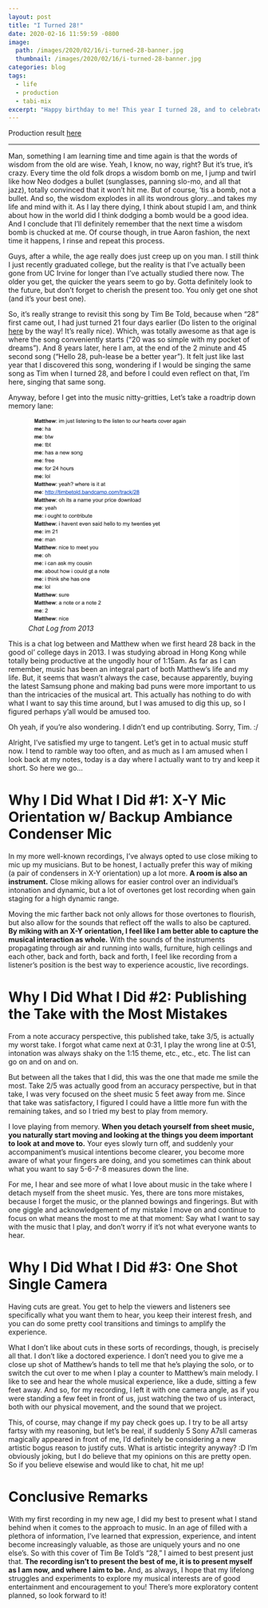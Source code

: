 ```yaml
---
layout: post
title: "I Turned 28!"
date: 2020-02-16 11:59:59 -0800
image: 
  path: /images/2020/02/16/i-turned-28-banner.jpg
  thumbnail: /images/2020/02/16/i-turned-28-banner.jpg
categories: blog
tags:
  - life
  - production
  - tabi-mix
excerpt: "Happy birthday to me! This year I turned 28, and to celebrate (or mourn?) the coming of a new year, I did a cover of Tim Be Told’s 28 with Matt Tong. This is also marks the re-launch of my personal music channel, and in this production note, I detail why exactly I recorded this cover in this fashion."
---
```


Production result [here](https://www.youtube.com/watch?v=FgdClmzABPo)

<hr>

Man, something I am learning time and time again is that the words of wisdom from the old are wise.  Yeah, I know, no way, right?  But it’s true, it’s crazy.  Every time the old folk drops a wisdom bomb on me, I jump and twirl like how Neo dodges a bullet (sunglasses, panning slo-mo, and all that jazz), totally convinced that it won’t hit me.  But of course, ‘tis a bomb, not a bullet.  And so, the wisdom explodes in all its wondrous glory…and takes my life and mind with it.  As I lay there dying, I think about stupid I am, and think about how in the world did I think dodging a bomb would be a good idea.  And I conclude that I’ll definitely remember that the next time a wisdom bomb is chucked at me.  Of course though, in true Aaron fashion, the next time it happens, I rinse and repeat this process.

Guys, after a while, the age really does just creep up on you man.  I still think I just recently graduated college, but the reality is that I’ve actually been gone from UC Irvine for longer than I’ve actually studied there now.  The older you get, the quicker the years seem to go by.  Gotta definitely look to the future, but don’t forget to cherish the present too.  You only get one shot (and it’s your best one).

So, it’s really strange to revisit this song by Tim Be Told, because when “28” first came out, I had just turned 21 four days earlier (Do listen to the original [here](https://timbetold.bandcamp.com/track/28) by the way!  It’s really nice).  Which, was totally awesome as that age is where the song conveniently starts (“20 was so simple with my pocket of dreams”).  And 8 years later, here I am, at the end of the 2 minute and 45 second song (“Hello 28, puh-lease be a better year”).  It felt just like last year that I discovered this song, wondering if I would be singing the same song as Tim when I turned 28, and before I could even reflect on that, I’m here, singing that same song.

Anyway, before I get into the music nitty-gritties, Let’s take a roadtrip down memory lane:

<figure class="align-center">
    <img src="/images/2020/02/16/chat-log-from-2013.png" alt="">
    <figcaption><i>Chat Log from 2013</i></figcaption>
</figure>

This is a chat log between and Matthew when we first heard 28 back in the good ol’ college days in 2013.  I was studying abroad in Hong Kong while totally being productive at the ungodly hour of 1:15am.  As far as I can remember, music has been an integral part of both Matthew’s life and my life.  But, it seems that wasn’t always the case, because apparently, buying the latest Samsung phone and making bad puns were more important to us than the intricacies of the musical art.  This actually has nothing to do with what I want to say this time around, but I was amused to dig this up, so I figured perhaps y’all would be amused too.

Oh yeah, if you’re also wondering.  I didn’t end up contributing.  Sorry, Tim.  :/

Alright, I’ve satisfied my urge to tangent.  Let’s get in to actual music stuff now.  I tend to ramble way too often, and as much as I am amused when I look back at my notes, today is a day where I actually want to try and keep it short.  So here we go…

# Why I Did What I Did #1: X-Y Mic Orientation w/ Backup Ambiance Condenser Mic

In my more well-known recordings, I’ve always opted to use close miking to mic up my musicians.  But to be honest, I actually prefer this way of miking (a pair of condensers in X-Y orientation) up a lot more.  **A room is also an instrument.**  Close miking allows for easier control over an individual’s intonation and dynamic, but a lot of overtones get lost recording when gain staging for a high dynamic range.

Moving the mic farther back not only allows for those overtones to flourish, but also allow for the sounds that reflect off the walls to also be captured.  **By miking with an X-Y orientation, I feel like I am better able to capture the musical interaction as whole.**  With the sounds of the instruments propagating through air and running into walls, furniture, high ceilings and each other, back and forth, back and forth, I feel like recording from a listener’s position is the best way to experience acoustic, live recordings.

# Why I Did What I Did #2: Publishing the Take with the Most Mistakes

From a note accuracy perspective, this published take, take 3/5, is actually my worst take.  I forgot what came next at 0:31, I play the wrong line at 0:51, intonation was always shaky on the 1:15 theme, etc., etc., etc.  The list can go on and on and on.

But between all the takes that I did, this was the one that made me smile the most.  Take 2/5 was actually good from an accuracy perspective, but in that take, I was very focused on the sheet music 5 feet away from me.  Since that take was satisfactory, I figured I could have a little more fun with the remaining takes, and so I tried my best to play from memory.

I love playing from memory.  **When you detach yourself from sheet music, you naturally start moving and looking at the things you deem important to look at and move to.**  Your eyes slowly turn off, and suddenly your accompaniment’s musical intentions become clearer, you become more aware of what your fingers are doing, and you sometimes can think about what you want to say 5-6-7-8 measures down the line.

For me, I hear and see more of what I love about music in the take where I detach myself from the sheet music.  Yes, there are tons more mistakes, because I forget the music, or the planned bowings and fingerings.  But with one giggle and acknowledgement of my mistake I move on and continue to focus on what means the most to me at that moment:  Say what I want to say with the music that I play, and don’t worry if it’s not what everyone wants to hear.

# Why I Did What I Did #3: One Shot Single Camera

Having cuts are great.  You get to help the viewers and listeners see specifically what you want them to hear, you keep their interest fresh, and you can do some pretty cool transitions and timings to amplify the experience.

What I don’t like about cuts in these sorts of recordings, though, is precisely all that.  I don’t like a doctored experience.  I don’t need you to give me a close up shot of Matthew’s hands to tell me that he’s playing the solo, or to switch the cut over to me when I play a counter to Matthew’s main melody.  I like to see and hear the whole musical experience, like a dude, sitting a few feet away.  And so, for my recording, I left it with one camera angle, as if you were standing a few feet in front of us, just watching the two of us interact, both with our physical movement, and the sound that we project.

This, of course, may change if my pay check goes up.  I try to be all artsy fartsy with my reasoning, but let’s be real, if suddenly 5 Sony A7sII cameras magically appeared in front of me, I’d definitely be considering a new artistic bogus reason to justify cuts.  What is artistic integrity anyway?  :D I’m obviously joking, but I do believe that my opinions on this are pretty open.  So if you believe elsewise and would like to chat, hit me up!

# Conclusive Remarks

With my first recording in my new age, I did my best to present what I stand behind when it comes to the approach to music.  In an age of filled with a plethora of information, I’ve learned that expression, experience, and intent become increasingly valuable, as those are uniquely yours and no one else’s.  So with this cover of Tim Be Told’s “28,” I aimed to best present just that.  **The recording isn’t to present the best of me, it is to present myself as I am now, and where I aim to be.**  And, as always, I hope that my lifelong struggles and experiments to explore my musical interests are of good entertainment and encouragement to you!  There’s more exploratory content planned, so look forward to it!   
